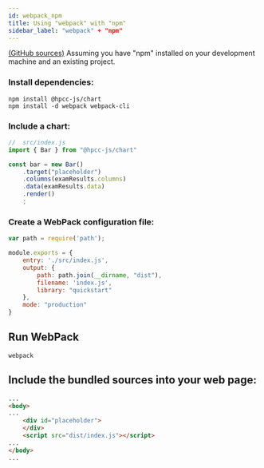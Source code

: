```yaml
---
id: webpack_npm
title: Using "webpack" with "npm" 
sidebar_label: "webpack" + "npm"
---
```


[(GitHub sources)](https://github.com/hpcc-systems/Visualization/tree/master/demos/quickstart/webpack)
Assuming you have "npm" installed on your development machine and an existing project.

### Install dependencies:
```
npm install @hpcc-js/chart
npm install -d webpack webpack-cli
```

### Include a chart:
```javascript
//  src/index.js
import { Bar } from "@hpcc-js/chart"

const bar = new Bar()
    .target("placeholder")
    .columns(examResults.columns)
    .data(examResults.data)
    .render()
    ;
```

### Create a WebPack configuration file:
```javascript
var path = require('path');

module.exports = {
    entry: './src/index.js',
    output: {
        path: path.join(__dirname, "dist"),
        filename: 'index.js',
        library: "quickstart"
    },
    mode: "production"
}
```

## Run WebPack
```
webpack
```

## Include the bundled sources into your web page:
```html
...
<body>
...
    <div id="placeholder">
    </div>
    <script src="dist/index.js"></script>
...
</body>
...
```
